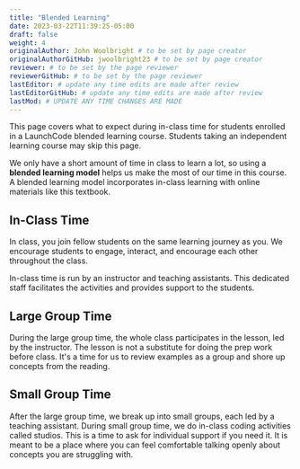 ```yaml
---
title: "Blended Learning"
date: 2023-03-22T11:39:25-05:00
draft: false
weight: 4
originalAuthor: John Woolbright # to be set by page creator
originalAuthorGitHub: jwoolbright23 # to be set by page creator
reviewer: # to be set by the page reviewer
reviewerGitHub: # to be set by the page reviewer
lastEditor: # update any time edits are made after review
lastEditorGitHub: # update any time edits are made after review
lastMod: # UPDATE ANY TIME CHANGES ARE MADE
---
```


This page covers what to expect during in-class time for students enrolled in a LaunchCode blended learning course. Students taking an independent learning course may skip this page.

We only have a short amount of time in class to learn a lot, so using a **blended learning model** helps us make the most of our time in this course. A blended learning model incorporates in-class learning with online materials like this textbook.

## In-Class Time

In class, you join fellow students on the same learning journey as you. We encourage students to engage, interact, and encourage each other throughout the class.

In-class time is run by an instructor and teaching assistants. This dedicated staff facilitates the activities and provides support to the students.

## Large Group Time

During the large group time, the whole class participates in the lesson, led by the instructor. The lesson is not a substitute for doing the prep work before class. It's a time for us to review examples as a group and shore up concepts from the reading.

## Small Group Time

After the large group time, we break up into small groups, each led by a teaching assistant. During small group time, we do in-class coding activities called studios. This is a time to ask for individual support if you need it. It is meant to be a place where you can feel comfortable talking openly about concepts you are struggling with.
